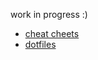 work in progress :)

* [cheat cheets](https://github.com/mpaolini/cheatsheet/wiki)
* [dotfiles](https://github.com/mpaolini/dotfiles)
